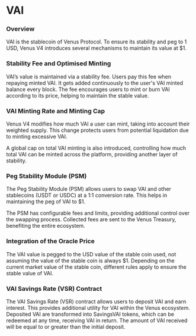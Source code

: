 # VAI

### Overview

VAI is the stablecoin of Venus Protocol. To ensure its stability and peg to 1 USD, Venus V4 introduces several mechanisms to maintain its value at $1.

### Stability Fee and Optimised Minting

VAI’s value is maintained via a stability fee. Users pay this fee when repaying minted VAI. It gets added continuously to the user's VAI minted balance every block. The fee encourages users to mint or burn VAI according to its price, helping to maintain the stable value.

### VAI Minting Rate and Minting Cap

Venus V4 modifies how much VAI a user can mint, taking into account their weighted supply. This change protects users from potential liquidation due to minting excessive VAI.

A global cap on total VAI minting is also introduced, controlling how much total VAI can be minted across the platform, providing another layer of stability.

### Peg Stability Module (PSM)

The Peg Stability Module (PSM) allows users to swap VAI and other stablecoins (USDT or USDC) at a 1:1 conversion rate. This helps in maintaining the peg of VAI to $1.

The PSM has configurable fees and limits, providing additional control over the swapping process. Collected fees are sent to the Venus Treasury, benefiting the entire ecosystem.

### Integration of the Oracle Price

The VAI value is pegged to the USD value of the stable coin used, not assuming the value of the stable coin is always $1. Depending on the current market value of the stable coin, different rules apply to ensure the stable value of VAI.

### VAI Savings Rate (VSR) Contract

The VAI Savings Rate (VSR) contract allows users to deposit VAI and earn interest. This provides additional utility for VAI within the Venus ecosystem. Deposited VAI are transformed into SavingsVAI tokens, which can be redeemed at any time, receiving VAI in return. The amount of VAI received will be equal to or greater than the initial deposit.
